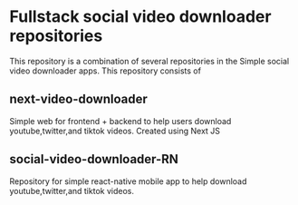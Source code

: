 # Fullstack social video downloader repositories
This repository is a combination of several repositories in the Simple social video downloader apps. This repository consists of

## next-video-downloader
Simple web for frontend + backend to help users download youtube,twitter,and tiktok videos. Created using Next JS

## social-video-downloader-RN
Repository for simple react-native mobile app to help download youtube,twitter,and tiktok videos.
